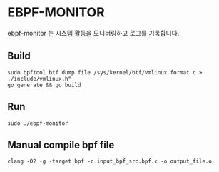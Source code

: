 # EBPF-MONITOR

ebpf-monitor 는 시스템 활동을 모니터링하고 로그를 기록합니다.


## Build

```
sudo bpftool btf dump file /sys/kernel/btf/vmlinux format c > ./include/vmlinux.h"
go generate && go build
```

## Run

```
sudo ./ebpf-monitor
```


## Manual compile bpf file

```
clang -O2 -g -target bpf -c input_bpf_src.bpf.c -o output_file.o
```